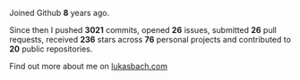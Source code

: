 Joined Github **8** years ago.

Since then I pushed **3021** commits, opened **26** issues, submitted **26** pull requests, received **236** stars across **76** personal projects and contributed to **20** public repositories.

Find out more about me on [lukasbach.com](https://lukasbach.com)
